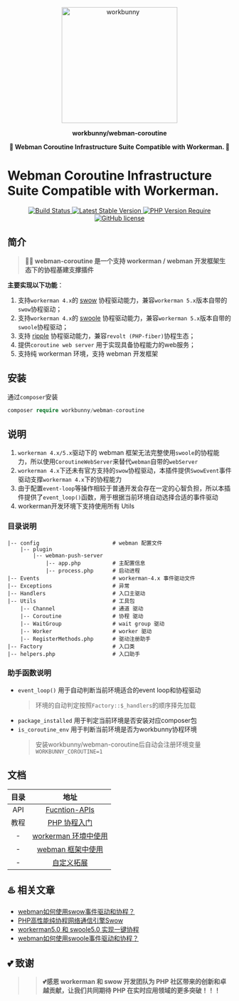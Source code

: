 <p align="center"><img width="260px" src="https://chaz6chez.cn/images/workbunny-logo.png" alt="workbunny"></p>

**<p align="center">workbunny/webman-coroutine</p>**

**<p align="center">🐇 Webman Coroutine Infrastructure Suite Compatible with Workerman. 🐇</p>**

# Webman Coroutine Infrastructure Suite Compatible with Workerman.

<div align="center">
    <a href="https://github.com/workbunny/webman-coroutine/actions">
        <img src="https://github.com/workbunny/webman-coroutine/actions/workflows/CI.yml/badge.svg" alt="Build Status">
    </a>
    <a href="https://github.com/workbunny/webman-coroutine/releases">
        <img alt="Latest Stable Version" src="https://badgen.net/packagist/v/workbunny/webman-coroutine/latest">
    </a>
    <a href="https://github.com/workbunny/webman-coroutine/blob/main/composer.json">
        <img alt="PHP Version Require" src="https://badgen.net/packagist/php/workbunny/webman-coroutine">
    </a>
    <a href="https://github.com/workbunny/webman-coroutine/blob/main/LICENSE">
        <img alt="GitHub license" src="https://badgen.net/packagist/license/workbunny/webman-coroutine">
    </a>

</div>

## 简介

> **🚀🐇 webman-coroutine 是一个支持 workerman / webman 开发框架生态下的协程基建支撑插件**

**主要实现以下功能**：

1. 支持`workerman 4.x`的 [swow](https://github.com/swow/swow) 协程驱动能力，兼容`workerman 5.x`版本自带的`swow`协程驱动；
2. 支持`workerman 4.x`的 [swoole](https://github.com/swoole/swoole-src) 协程驱动能力，兼容`workerman 5.x`版本自带的`swoole`协程驱动；
3. 支持 [ripple](https://github.com/cloudtay/ripple) 协程驱动能力，兼容`revolt (PHP-fiber)`协程生态；
4. 提供`coroutine web server` 用于实现具备协程能力的web服务；
5. 支持纯 workerman 环境，支持 webman 开发框架

## 安装

通过`composer`安装

```php
composer require workbunny/webman-coroutine
```

## 说明

1. `workerman 4.x/5.x`驱动下的 webman 框架无法完整使用`swoole`的协程能力，所以使用`CoroutineWebServer`来替代`webman`自带的`webServer`
2. `workerman 4.x`下还未有官方支持的`swow`协程驱动，本插件提供`SwowEvent`事件驱动支撑`workerman 4.x`下的协程能力
3. 由于配置`event-loop`等操作相较于普通开发会存在一定的心智负担，所以本插件提供了`event_loop()`函数，用于根据当前环境自动选择合适的事件驱动
4. workerman开发环境下支持使用所有 Utils

### 目录说明

```
|-- config                       # webman 配置文件
    |-- plugin
        |-- webman-push-server
            |-- app.php          # 主配置信息
            |-- process.php      # 启动进程
|-- Events                       # workerman-4.x 事件驱动文件
|-- Exceptions                   # 异常
|-- Handlers                     # 入口主驱动
|-- Utils                        # 工具包
    |-- Channel                  # 通道 驱动
    |-- Coroutine                # 协程 驱动
    |-- WaitGroup                # wait group 驱动
    |-- Worker                   # worker 驱动
    |-- RegisterMethods.php      # 驱动注册助手
|-- Factory                      # 入口类
|-- helpers.php                  # 入口助手          
```

### 助手函数说明

- `event_loop()` 用于自动判断当前环境适合的event loop和协程驱动
    > 环境的自动判定按照`Factory::$_handlers`的顺序择先加载
- `package_installed` 用于判定当前环境是否安装对应composer包
- `is_coroutine_env` 用于判断当前环境是否为workbunny协程环境
    > 安装workbunny/webman-coroutine后自动会注册环境变量`WORKBUNNY_COROUTINE=1`

## 文档

| 目录  |                               地址                               |
|:---:|:--------------------------------------------------------------:|
| API | [Fucntion-APIs](https://workbunny.github.io/webman-coroutine/) |
| 教程  |               [PHP 协程入门](docs/doc/coroutine.md)                |
|  -  |            [workerman 环境中使用](docs/doc/workerman.md)            |
|  -  |               [webman 框架中使用](docs/doc/webman.md)               |
|  -  |                    [自定义拓展](docs/doc/custom.md)                     |

## ♨️ 相关文章

* [webman如何使用swow事件驱动和协程？](https://mp.weixin.qq.com/s?__biz=MzUzMDMxNTQ4Nw==&mid=2247496493&idx=1&sn=4ab95befc894d556eac26d405f354a40&chksm=fa51129dcd269b8b61fc5b1a15a9a23b99b61c0780b9a341dfe3733692e85a1bc5e323ee9775#rd)
* [PHP高性能纯协程网络通信引擎Swow](https://mp.weixin.qq.com/s?__biz=MzUzMDMxNTQ4Nw==&mid=2247496428&idx=1&sn=5f1fef3a49e3ab20ea1fa43242ac8af7&chksm=fa51135ccd269a4aac1255323faeea670238777c37fec6fb6bdef0ead857ba492c1265c03bff#rd)
* [workerman5.0 和 swoole5.0 实现一键协程](https://mp.weixin.qq.com/s?__biz=MzUzMDMxNTQ4Nw==&mid=2247492324&idx=1&sn=ac697103fe56d6054593ae6d1bdadb93&chksm=fa510354cd268a4298eee50483821fff3ebb52a923a6a67708759ea4c5836649c85700f9ad12#rd)
* [webman如何使用swoole事件驱动和协程？](https://mp.weixin.qq.com/s?__biz=MzUzMDMxNTQ4Nw==&mid=2247489841&idx=1&sn=52e9a57e511870c68daa2b10b78bf3a2&chksm=fa52f881cd25719782e3162108426a127b80599df80633d5edcf164162a69dc3518a9ec9cd29#rd)

## 💕 致谢
>> **💕感恩 workerman 和 swow 开发团队为 PHP 社区带来的创新和卓越贡献，让我们共同期待 PHP 在实时应用领域的更多突破！！！**
